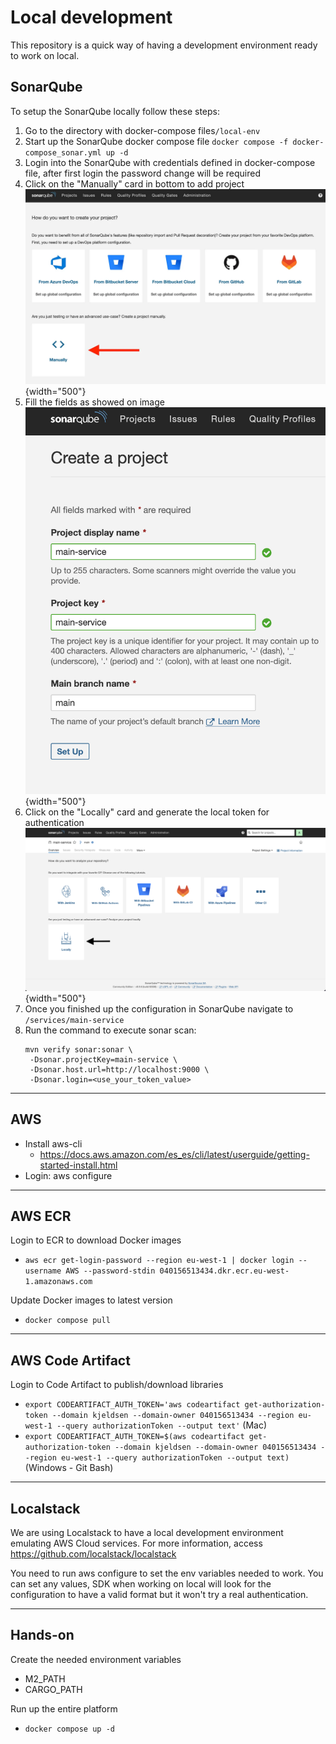 # Local development

This repository is a quick way of having a development environment ready to work on local.

## SonarQube 
To setup the SonarQube locally follow these steps:
1. Go to the directory with docker-compose files`/local-env`
2. Start up the SonarQube docker compose file ```docker compose -f docker-compose_sonar.yml up -d```
3. Login into the SonarQube with credentials defined in docker-compose file, after first login the password change will
be required
4. Click on the "Manually" card in bottom to add project
   ![SonarQube UI](../images/sonarqube_ui.png) {width="500"}
5. Fill the fields as showed on image
   ![SonarQube UI](../images/sonarqube_create_project.png) {width="500"}
6. Click on the "Locally" card and generate the local token for authentication
   ![SonarQube UI](../images/sonarqube_local_token.png) {width="500"}
7. Once you finished up the configuration in SonarQube navigate to `/services/main-service`
8. Run the command to execute sonar scan: 
   ``` 
   mvn verify sonar:sonar \
    -Dsonar.projectKey=main-service \
    -Dsonar.host.url=http://localhost:9000 \
    -Dsonar.login=<use_your_token_value>
   ```
---

## AWS 
- Install aws-cli
    - https://docs.aws.amazon.com/es_es/cli/latest/userguide/getting-started-install.html
- Login: aws configure

---

## AWS ECR

Login to ECR to download Docker images
- `aws ecr get-login-password --region eu-west-1 | docker login --username AWS --password-stdin 040156513434.dkr.ecr.eu-west-1.amazonaws.com`

Update Docker images to latest version
- `docker compose pull`

---

## AWS Code Artifact

Login to Code Artifact to publish/download libraries
- `export CODEARTIFACT_AUTH_TOKEN='aws codeartifact get-authorization-token --domain kjeldsen --domain-owner 040156513434 --region eu-west-1 --query authorizationToken --output text'` (Mac)
- `export CODEARTIFACT_AUTH_TOKEN=$(aws codeartifact get-authorization-token --domain kjeldsen --domain-owner 040156513434 --region eu-west-1 --query authorizationToken --output text)` (Windows - Git Bash) 

---

## Localstack

We are using Localstack to have a local development environment emulating AWS Cloud services. For more information, access https://github.com/localstack/localstack

You need to run aws configure to set the env variables needed to work. You can set any values, SDK when working on local will look for the configuration to have a valid format but it won't try a real authentication.

---

## Hands-on

Create the needed environment variables 
- M2_PATH
- CARGO_PATH

Run up the entire platform
- `docker compose up -d`